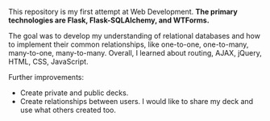 ﻿This repository is my first attempt at Web Development. **The primary technologies are Flask, Flask-SQLAlchemy, and WTForms.**

The goal was to develop my understanding of relational databases and how to implement their common relationships, like one-to-one, one-to-many, many-to-one, many-to-many. Overall, I learned about routing, AJAX,  jQuery, HTML, CSS, JavaScript. 

Further improvements: 
- Create private and public decks.
- Create relationships between users. I would like to share my deck and use what others created too. 

